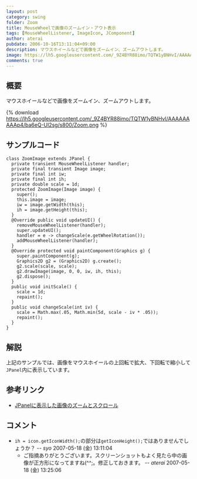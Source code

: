 ```yaml
---
layout: post
category: swing
folder: Zoom
title: MouseWheelで画像のズームイン・アウト表示
tags: [MouseWheelListener, ImageIcon, JComponent]
author: aterai
pubdate: 2006-10-16T13:11:04+09:00
description: マウスホイールなどで画像をズームイン、ズームアウトします。
image: https://lh5.googleusercontent.com/_9Z4BYR88imo/TQTW1yBNHvI/AAAAAAAAAp4/ba6eQ-Ul2sg/s800/Zoom.png
comments: true
---
```

## 概要
マウスホイールなどで画像をズームイン、ズームアウトします。

{% download https://lh5.googleusercontent.com/_9Z4BYR88imo/TQTW1yBNHvI/AAAAAAAAAp4/ba6eQ-Ul2sg/s800/Zoom.png %}

## サンプルコード
<pre class="prettyprint"><code>class ZoomImage extends JPanel {
  private transient MouseWheelListener handler;
  private final transient Image image;
  private final int iw;
  private final int ih;
  private double scale = 1d;
  protected ZoomImage(Image image) {
    super();
    this.image = image;
    iw = image.getWidth(this);
    ih = image.getHeight(this);
  }
  @Override public void updateUI() {
    removeMouseWheelListener(handler);
    super.updateUI();
    handler = e -&gt; changeScale(e.getWheelRotation());
    addMouseWheelListener(handler);
  }
  @Override protected void paintComponent(Graphics g) {
    super.paintComponent(g);
    Graphics2D g2 = (Graphics2D) g.create();
    g2.scale(scale, scale);
    g2.drawImage(image, 0, 0, iw, ih, this);
    g2.dispose();
  }
  public void initScale() {
    scale = 1d;
    repaint();
  }
  public void changeScale(int iv) {
    scale = Math.max(.05, Math.min(5d, scale - iv * .05));
    repaint();
  }
}
</code></pre>

## 解説
上記のサンプルでは、画像をマウスホイールの上回転で拡大、下回転で縮小して`JPanel`内に表示しています。

## 参考リンク
- [JPanelに表示した画像のズームとスクロール](https://ateraimemo.com/Swing/ZoomingAndPanning.html)

<!-- dummy comment line for breaking list -->

## コメント
- `ih = icon.getIconWidth();`の部分は`getIconHeight();`ではありませんでしょうか？ -- *syo* 2007-05-18 (金) 13:11:04
    - ご指摘ありがとうございます。スクリーンショットもよく見たら中の画像が正方形になってますね(^^;。修正しておきます。 -- *aterai* 2007-05-18 (金) 13:25:06

<!-- dummy comment line for breaking list -->
